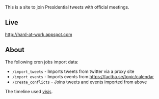 This is a site to join Presidential tweets with official meetings.

## Live

http://hard-at-work.appspot.com

## About

The following cron jobs import data:

* `/import_tweets` - Imports tweets from twitter via a proxy site
* `/import_events` - Imports events from
  https://factba.se/topic/calendar
* `/create_conflicts` - Joins tweets and events imported from above

The timeline used [visjs](http://visjs.org).
